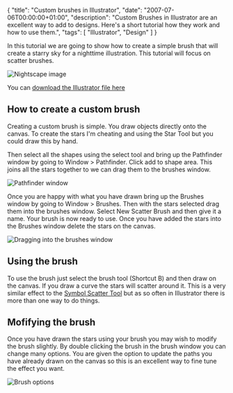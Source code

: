 {
  "title": "Custom brushes in Illustrator",
  "date": "2007-07-06T00:00:00+01:00",
  "description": "Custom Brushes in Illustrator are an excellent way to add to designs. Here's a short tutorial how they work and how to use them.",
  "tags": [
    "Illustrator",
    "Design"
  ]
}

In this tutorial we are going to show how to create a simple brush that will create a starry sky for a nighttime illustration. This tutorial will focus on scatter brushes.

![Nightscape image][1] 

You can [download the Illustrator file here][2]

## How to create a custom brush

Creating a custom brush is simple. You draw objects directly onto the canvas. To create the stars I'm cheating and using the Star Tool but you could draw this by hand. 

Then select all the shapes using the select tool and bring up the Pathfinder window by going to Window > Pathfinder. Click add to shape area. This joins all the stars together to we can drag them to the brushes window. 

![Pathfinder window][3] 

Once you are happy with what you have drawn bring up the Brushes window by going to Window > Brushes. Then with the stars selected drag them into the brushes window. Select New Scatter Brush and then give it a name. Your brush is now ready to use. Once you have added the stars into the Brushes window delete the stars on the canvas.

![Dragging into the brushes window][4] 

## Using the brush

To use the brush just select the brush tool (Shortcut B) and then draw on the canvas. If you draw a curve the stars will scatter around it. This is a very similar effect to the [Symbol Scatter Tool][5] but as so often in Illustrator there is more than one way to do things.

## Mofifying the brush

Once you have drawn the stars using your brush you may wish to modify the brush slightly. By double clicking the brush in the brush window you can change many options. You are given the option to update the paths you have already drawn on the canvas so this is an excellent way to fine tune the effect you want.

![Brush options][6]

 [1]: https://shapeshed.com/images/articles/nightscape.png 
 [2]: http://cdn.shapeshed.com/downloads/custom_brushes.ai
 [3]: https://shapeshed.com/images/articles/brushes_pathfinder.png 
 [4]: https://shapeshed.com/images/articles/brushes_window.png 
 [5]: https://shapeshed.com/smarter_illustrator_with_symbols/
 [6]: https://shapeshed.com/images/articles/brushes_options.png 
